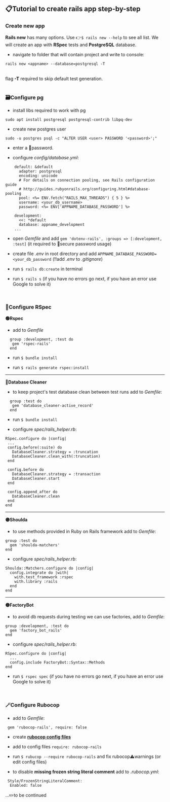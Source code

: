 ## 📋Tutorial to create rails app step-by-step

### Create new app

**Rails new** has many options. Use 👉```$ rails new --help``` to see all list. We will create an app with **RSpec** tests and **PostgreSQL** database.
* navigate to folder that will contain project and write to console: <br>
```
rails new <appname> --database=postgresql -T
``` 
<br>flag **-T** required to skip default test generation. 
<br><br>

### 🗃Configure pg

  * install libs required to work with pg
  ```
  sudo apt install postgresql postgresql-contrib libpq-dev
  ```

  * create new postgres user
  ```
  sudo -u postgres psql -c "ALTER USER <user> PASSWORD '<password>';"
  ``` 
  * enter a 🔑password.<br>
 
  * configure _config/database.yml_: 
  ```...
      default: &default
        adapter: postgresql
        encoding: unicode
        # For details on connection pooling, see Rails configuration guide
        # http://guides.rubyonrails.org/configuring.html#database-pooling
        pool: <%= ENV.fetch("RAILS_MAX_THREADS") { 5 } %>
        username: <your_db_username>
        password: <%= ENV['APPNAME_DATABASE_PASSWORD'] %>

      development:
        <<: *default
        database: appname_development
      ...
   ```
   * open _Gemfile_ and add ```gem 'dotenv-rails', :groups => [:development, :test]``` (it required to 🔐secure password usage)

   * create file _.env_ in root directory and add ```APPNAME_DATABASE_PASSWORD=<your_db_password``` (‼️add _.env_ to _.gitignore_)

   * run ```$ rails db:create``` in terminal
 
   * run ```$ rails s``` (if you have no errors go next, if you have an error use Google to solve it)
<br>

 ### 📝Configure RSpec 
 
   **🟢Rspec**
 
   * add to _Gemfile_ 
   ```
     group :development, :test do
      gem 'rspec-rails'
     end
   ```
   * run ```$ bundle install```

   * run ```$ rails generate rspec:install``` 
   <hr>

   **🔵Database Cleaner**

   * to keep project's test database clean between test runs add to _Gemfile_:
   ```
     group :test do
      gem 'database_cleaner-active_record'
     end
   ```
   * run ```$ bundle install```

   * configure _spec/rails_helper.rb_:
   ```
   RSpec.configure do |config|
    ...
    config.before(:suite) do
      DatabaseCleaner.strategy = :truncation
      DatabaseCleaner.clean_with(:truncation)
    end

    config.before do
      DatabaseCleaner.strategy = :transaction
      DatabaseCleaner.start
    end

    config.append_after do
      DatabaseCleaner.clean
    end
   end
   ``` 
   <hr>
 
  **🟣Shoulda**
   
  * to use methods provided in Ruby on Rails framework add to _Gemfile_:
  ```
  group :test do
    gem 'shoulda-matchers'
  end
  ```
  
  * configure _spec/rails_helper.rb_:
  ```
  Shoulda::Matchers.configure do |config|
    config.integrate do |with|
      with.test_framework :rspec
      with.library :rails
    end
  end
  ```
  <hr>

  **🟡FactoryBot**
  
  * to avoid db requests during testing we can use factories, add to _Gemfile_:
  ```
  group :development, :test do
    gem 'factory_bot_rails'
  end
  ```
  
  * configure _spec/rails_helper.rb_:
  ```
  RSpec.configure do |config|
    ...
    config.include FactoryBot::Syntax::Methods
  end
  ```
  * run ```$ rspec spec``` (if you have no errors go next, if you have an error use Google to solve it)
 <br>
 
### 🪄Configure Rubocop

 * add to _Gemfile_:
 ```
  gem 'rubocop-rails', require: false
 ```
 
 * create [**rubocop config files**](https://gist.github.com/dsandstrom/d9da0be5003c2217969a)
 
 * add to config files ```require: rubocop-rails```

 * run ```$ rubucop --require rubocop-rails``` and fix rubocop⚠️warnings (or edit config files)
 
 * to disable **missing frozen string literal comment** add to _.rubocop.yml_:
 ```
  Style/FrozenStringLiteralComment:
   Enabled: false
 ```

...✏️to be continued
